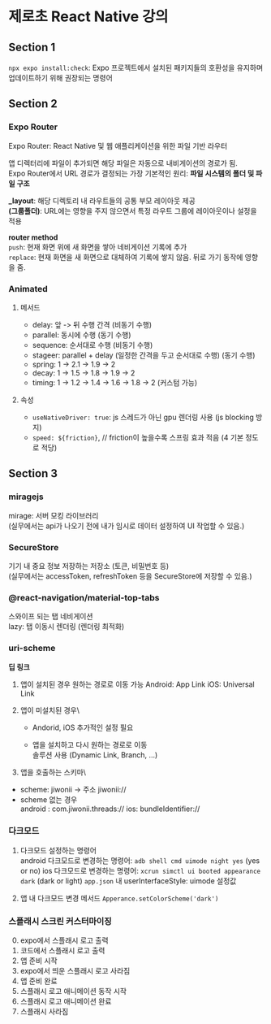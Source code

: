 # 제로초 React Native 강의

## Section 1

`npx expo install:check`: Expo 프로젝트에서 설치된 패키지들의 호환성을 유지하며 업데이트하기 위해 권장되는 명령어

## Section 2

### Expo Router

Expo Router: React Native 및 웹 애플리케이션을 위한 파일 기반 라우터

앱 디렉터리에 파일이 추가되면 해당 파일은 자동으로 내비게이션의 경로가 됨.\
Expo Router에서 URL 경로가 결정되는 가장 기본적인 원리: **파일 시스템의 폴더 및 파일 구조**

**\_layout**: 해당 디렉토리 내 라우트들의 공통 부모 레이아웃 제공\
**(그룹폴더)**: URL에는 영향을 주지 않으면서 특정 라우트 그룹에 레이아웃이나 설정을 적용

**router method**\
`push`: 현재 화면 위에 새 화면을 쌓아 네비게이션 기록에 추가\
`replace`: 현재 화면을 새 화면으로 대체하여 기록에 쌓지 않음. 뒤로 가기 동작에 영향을 줌.

### Animated

1. 메서드

   - delay: 앞 -> 뒤 수행 간격 (비동기 수행)
   - parallel: 동시에 수행 (동기 수행)
   - sequence: 순서대로 수행 (비동기 수행)
   - stageer: parallel + delay (일정한 간격을 두고 순서대로 수행) (동기 수행)
   - spring: 1 -> 2.1 -> 1.9 -> 2
   - decay: 1 -> 1.5 -> 1.8 -> 1.9 -> 2
   - timing: 1 -> 1.2 -> 1.4 -> 1.6 -> 1.8 -> 2 (커스텀 가능)

2. 속성
   - `useNativeDriver: true`: js 스레드가 아닌 gpu 렌더링 사용 (js blocking 방지)
   - `speed: ${friction}`, // friction이 높을수록 스프링 효과 적음 (4 기본 정도로 적당)

## Section 3

### miragejs

mirage: 서버 모킹 라이브러리\
(실무에서는 api가 나오기 전에 내가 임시로 데이터 설정하여 UI 작업할 수 있음.)

### SecureStore

기기 내 중요 정보 저장하는 저장소 (토큰, 비밀번호 등)\
(실무에서는 accessToken, refreshToken 등을 SecureStore에 저장할 수 있음.)

### @react-navigation/material-top-tabs

스와이프 되는 탭 네비게이션\
lazy: 탭 이동시 렌더링 (렌더링 최적화)

### uri-scheme

**딥 링크**

1. 앱이 설치된 경우 원하는 경로로 이동 가능
   Android: App Link
   iOS: Universal Link

2. 앱이 미설치된 경우\

   - Andorid, iOS 추가적인 설정 필요

   - 앱을 설치하고 다시 원하는 경로로 이동\
     솔루션 사용 (Dynamic Link, Branch, ...)

3. 앱을 호출하는 스키마\

- scheme: jiwonii -> 주소 jiwonii://
- scheme 없는 경우\
  android : com.jiwonii.threads://
  ios: bundleIdentifier://

### 다크모드

1. 다크모드 설정하는 명령어\
   android 다크모드로 변경하는 명령어: `adb shell cmd uimode night yes` (yes or no)
   ios 다크모드로 변경하는 명령어: `xcrun simctl ui booted appearance dark` (dark or light)
   `app.json` 내 userInterfaceStyle: uimode 설정값

2. 앱 내 다크모드 변경 메서드
   `Apperance.setColorScheme('dark')`

### 스플래시 스크린 커스터마이징

0. expo에서 스플래시 로고 출력
1. 코드에서 스플래시 로고 출력
2. 앱 준비 시작
3. expo에서 띄운 스플래시 로고 사라짐
4. 앱 준비 완료
5. 스플래시 로고 애니메이션 동작 시작
6. 스플래시 로고 애니메이션 완료
7. 스플래시 사라짐
